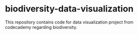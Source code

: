 # biodiversity-data-visualization
This repository contains code for data visualization project from codecademy regarding biodiversity.
